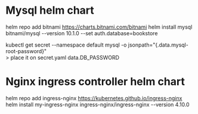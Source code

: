 # Mysql helm chart

helm repo add bitnami https://charts.bitnami.com/bitnami
helm install mysql bitnami/mysql --version 10.1.0 --set auth.database=bookstore

kubectl get secret --namespace default mysql -o jsonpath="{.data.mysql-root-password}"      
	> place it on secret.yaml data.DB_PASSWORD

# Nginx ingress controller helm chart

helm repo add ingress-nginx https://kubernetes.github.io/ingress-nginx
helm install my-ingress-nginx ingress-nginx/ingress-nginx --version 4.10.0